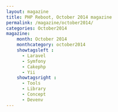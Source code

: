```yaml
---
layout: magazine
title: PHP Reboot, October 2014 magazine
permalink: /magazine/october2014/
categories: October2014
magazine:
    month: October 2014
    monthcategory: october2014
    showtagsleft :
      - Laravel
      - Symfony
      - Cakephp
      - Yii
    showtagsright :
      - Tools
      - Library
      - Concept
      - Devenv
---
```

